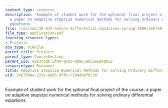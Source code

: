 ```yaml
---
content_type: resource
description: 'Example of student work for the optional final project of the course:
  a paper on adaptive stepsize numerical methods for solving ordinary differential
  equations.'
file: /courses/18-034-honors-differential-equations-spring-2009/2e67504e225aad95dffec194d9efb139_MIT18_034s09_proj01_euler.pdf
file_type: application/pdf
learning_resource_types:
- Projects
ocw_type: OCWFile
parent_title: Projects
parent_type: CourseSection
parent_uid: 9103c1db-2f04-9c03-0b86-e65566e48b52
resourcetype: Document
title: Adaptive Stepsize Numerical Methods for Solving Ordinary Differential Equations
uid: 2e67504e-225a-ad95-dffe-c194d9efb139
---
```

Example of student work for the optional final project of the course: a paper on adaptive stepsize numerical methods for solving ordinary differential equations.

